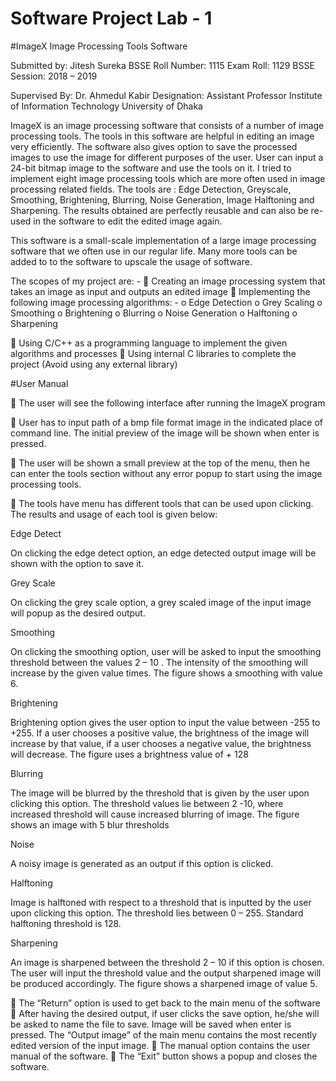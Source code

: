 # Software Project Lab - 1 
#ImageX
Image Processing Tools Software

Submitted by:
Jitesh Sureka
BSSE Roll Number: 1115
Exam Roll: 1129
BSSE Session: 2018 – 2019


	
Supervised By:
Dr. Ahmedul Kabir
Designation: Assistant Professor
Institute of Information Technology
University of Dhaka


ImageX is an image processing software that consists of a number of image processing tools. The tools in this software are helpful in editing an image very efficiently. The software also gives option to save the processed images to use the image for different purposes of the user. User can input a 24-bit bitmap image to the software and use the tools on it. I tried to implement eight image processing tools which are more often used in image processing related fields.
The tools are : Edge Detection, Greyscale, Smoothing, Brightening, Blurring, Noise Generation, Image Halftoning and Sharpening. The results obtained are perfectly reusable and can also be re-used in the software to edit the edited image again.

This software is a small-scale implementation of a large image processing software that we often use in our regular life. Many more tools can be added to to the software to upscale the usage of software. 

The scopes of my project are: -
	Creating an image processing system that takes an image as input and outputs an edited image 
	Implementing the following image processing algorithms: -
o	Edge Detection
o	Grey Scaling
o	Smoothing
o	Brightening
o	Blurring
o	Noise Generation
o	Halftoning
o	Sharpening

	Using C/C++ as a programming language to implement the given algorithms and processes
	Using internal C libraries to complete the project (Avoid using any external library)

#User Manual 

	The user will see the following interface after running the ImageX program
 
	User has to input path of a bmp file format image in the indicated place of command line. The initial preview of the image will be shown when enter is pressed.
 

	The user will be shown a small preview at the top of the menu, then he can enter the tools section without any error popup to start using the image processing tools. 


	The tools have menu has different tools that can be used upon clicking. The results and usage of each tool is given below: 


 Edge Detect

On clicking the edge detect option, an edge detected output image will be shown with the option to save it. 
			
 Grey Scale

On clicking the grey scale option, a grey scaled image of the input image will popup as the desired output. 

 Smoothing

On clicking the smoothing option, user will be asked to input the smoothing threshold between the values 2 – 10 . The intensity of the smoothing will increase by the given value times. The figure shows a smoothing with value 6.

 Brightening

Brightening option gives the user option to input the value between -255 to +255. If a user chooses a positive value, the brightness of the image will increase by that value, if a user chooses a negative value, the brightness will decrease. The figure uses a brightness value of + 128
 

 Blurring 

The image will be blurred by the threshold that is given by the user upon clicking this option. The threshold values lie between 2 -10, where increased threshold will cause increased blurring of image. The figure shows an image with 5 blur thresholds


 Noise 

A noisy image is generated as an output if this option is clicked. 

 Halftoning

Image is halftoned with respect to a threshold that is inputted by the user upon clicking this option. The threshold lies between 0 – 255. Standard halftoning threshold is 128.

 Sharpening

An image is sharpened between the threshold 2 – 10 if this option is chosen. The user will input the threshold value and the output sharpened image will be produced accordingly. The figure shows a sharpened image of value 5.


	The “Return” option is used to get back to the main menu of the software
	After having the desired output, if user clicks the save option, he/she will be asked to name the file to save. Image will be saved when enter is pressed. The “Output image” of the main menu contains the most recently edited version of the input image. 
	The manual option contains the user manual of the software.
	The “Exit” button shows a popup and closes the software. 


